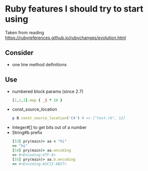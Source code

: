 # Ruby features I should try to start using

Taken from reading https://rubyreferences.github.io/rubychanges/evolution.html

## Consider

- one line method definitions

## Use

- numbered block params (since 2.7)
    ```ruby
    [1,1,2].map { _1 * 10 }
    ```
- const_source_location
    ```ruby
    p B.const_source_location('C4') # => ["test.rb", 12]
    ```
- Integer#[] to get bits out of a number
- String#b prefix
    ```ruby
    [53] pry(main)> aa = "hi"
    => "hi"
    [54] pry(main)> aa.encoding
    => #<Encoding:UTF-8>
    [55] pry(main)> aa.b.encoding
    => #<Encoding:ASCII-8BIT>
    ```

